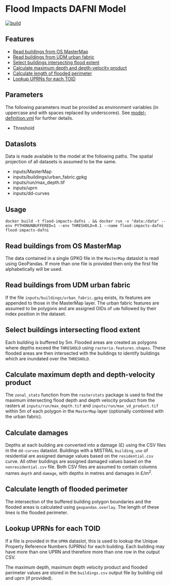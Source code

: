 # Flood Impacts DAFNI Model

[![build](https://github.com/OpenCLIM/flood-impacts-dafni/workflows/build/badge.svg)](https://github.com/OpenCLIM/flood-impacts-dafni/actions)

## Features
- [Read buildings from OS MasterMap](#mastermap)
- [Read buildings from UDM urban fabric](#udm)
- [Select buildings intersecting flood extent](#filter)
- [Calculate maximum depth and depth-velocity product](#depth)
- [Calculate length of flooded perimeter](#perimeter)
- [Lookup UPRNs for each TOID](#uprn)

## Parameters
The following parameters must be provided as environment variables (in uppercase and with spaces replaced by underscores). 
See [model-definition.yml](https://github.com/OpenCLIM/flood-impacts-dafni/blob/master/model-definition.yml) for further details.
- Threshold

## Dataslots
Data is made available to the model at the following paths. The spatial projection of all datasets is assumed to be the same. 
- inputs/MasterMap
- inputs/buildings/urban_fabric.gpkg
- inputs/run/max_depth.tif
- inputs/uprn
- inputs/dd-curves

## Usage 
`docker build -t flood-impacts-dafni . && docker run -v "data:/data" --env PYTHONUNBUFFERED=1 --env THRESHOLD=0.1 --name flood-impacts-dafni flood-impacts-dafni `

## <a name="mastermap">Read buildings from OS MasterMap</a>
The data contained in a single GPKG file in the `MasterMap` dataslot is read using GeoPandas.
If more than one file is provided then only the first file alphabetically will be used.

## <a name="udm">Read buildings from UDM urban fabric</a>
If the file `inputs/buildings/urban_fabric.gpkg` exists, its features are appended to those in the MasterMap layer. 
The urban fabric features are assumed to be polygons and are assigned OIDs of `udm` followed by their index position in 
the dataset.

## <a name="filter">Select buildings intersecting flood extent</a>
Each building is buffered by 5m.
Flooded areas are created as polygons where depths exceed the `THRESHOLD` using `rasterio.features.shapes`. These 
flooded areas are then intersected with the buildings to identify buildings which are inundated over the `THRESHOLD`.

## <a name="depth">Calculate maximum depth and depth-velocity product</a>
The `zonal_stats` function from the `rasterstats` package is used to find the maximum intersecting flood depth and
depth velocity product from the rasters at `inputs/run/max_depth.tif` and `inputs/run/max_vd_product.tif` within 5m of 
each polygon in the `MasterMap` layer (optionally combined with the urban fabric).

## <a name="perimeter">Calculate damages</a>
Depths at each building are converted into a damage (£) using the CSV files in the `dd-curves` dataslot. Buildings with
a MISTRAL `building_use` of residential are assigned damage values based on the `residential.csv` curve. All other buildings
are assigned damaged values based on the `nonresidential.csv` file. Both CSV files are assumed to contain columns names
`depth` and `damage`, with depths in metres and damages in £/m<sup>2</sup>.

## <a name="perimeter">Calculate length of flooded perimeter</a>
The intersection of the buffered building polygon boundaries and the flooded areas is calculated using 
`geopandas.overlay`. The length of these lines is the flooded perimeter.

## <a name="uprn">Lookup UPRNs for each TOID</a>
If a file is provided in the `UPRN` dataslot, this is used to lookup the Unique Property Reference Numbers (UPRNs) for
each building. Each building may have more than one UPRN and therefore more than one row in the output CSV.

The maximum depth, maximum depth velocity product and flooded perimeter values are stored in the `buildings.csv` output 
file by building oid and uprn (if provided).
